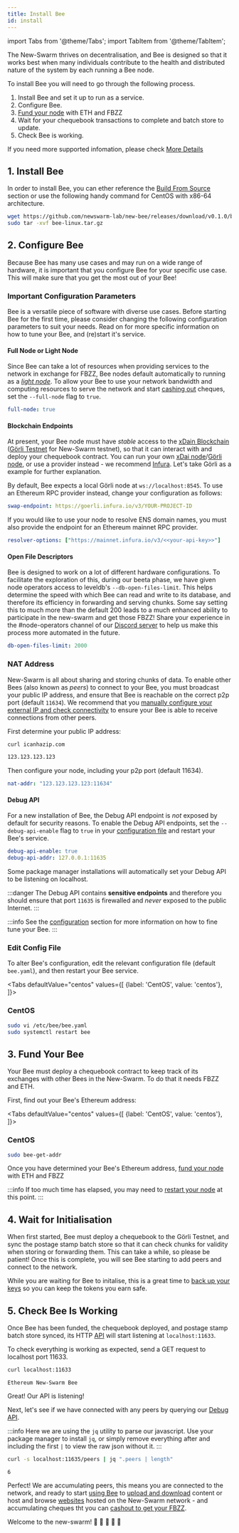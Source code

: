 ```yaml
---
title: Install Bee
id: install
---
```


import Tabs from '@theme/Tabs';
import TabItem from '@theme/TabItem';

The New-Swarm thrives on decentralisation, and Bee is designed so that it
works best when many individuals contribute to the health and
distributed nature of the system by each running a Bee node.

<!-- It is easy to set up Bee on small and inexpensive computers, such as a [Raspberry Pi 4](/docs/installation/rasp-bee-ry-pi), spare hardware you have lying around, or even a cheap cloud hosted VPS (we recommend small, independent providers and colocations).  -->

<!-- ## Installing Bee -->

<!-- Bee is packaged for Window and CentOS based Linux distributions. -->

<!-- If your system is not supported, please see the [manual installation](/docs/installation/manual) section for information on how to install Bee. -->

<!-- :::info -->
<!-- If you would like to run a hive of many Bees, checkout the [node hive operators](/docs/installation/hive) section for information on how to operate and monitor many Bees at once. -->
<!-- ::: -->

To install Bee you will need to go through the following process.

 1. Install Bee and set it up to run as a service.
 2. Configure Bee.
 3. [Fund your node](/docs/installation/fund-your-node) with ETH and FBZZ
 4. Wait for your chequebook transactions to complete and batch store to update.
 5. Check Bee is working.

If you need more supported infomation, please check [More Details](/docs/installation/more-details)
## 1. Install Bee

In order to install Bee, you can ether reference the [Build From Source](/docs/installation/build-from-source) section
or use the following handy command for CentOS with x86-64 architecture.

<!-- Next, install Bee itself. Simply choose the appropriate command from -->
<!-- the ones below. This will automatically set up your Bee and start it -->
<!-- running in the background as a service on your computer. -->

<!-- <Tabs -->
<!--   defaultValue="CentOS" -->
<!--   values={[ -->
<!--     {label: 'CentOS', value: 'centos'}, -->
<!--   ]}> -->
<!-- <TabItem value="CentOS"> -->

<!-- ### CentOS -->

```bash
wget https://github.com/newswarm-lab/new-bee/releases/download/v0.1.0/bee-linux.tar.gz
sudo tar -xvf bee-linux.tar.gz
```


<!-- To run Bee as a service now and on startup, run: -->

<!-- ```bash -->
<!-- brew services start bee -->
<!-- ``` -->

<!-- </TabItem> -->
<!-- </Tabs> -->

## 2. Configure Bee

Because Bee has many use cases and may run on a wide range of
hardware, it is important that you configure Bee for your specific use
case. This will make sure that you get the most out of your Bee!

### Important Configuration Parameters

Bee is a versatile piece of software with diverse use cases. Before
starting Bee for the first time, please consider changing the
following configuration parameters to suit your needs. Read on for
more specific information on how to tune your Bee, and (re)start it's
service.

<!-- #### Mainnet Node or Testnet Node -->

<!-- To connect to mainnet, set your `mainnet` flag to `true` and `network-id` flag to `10`. -->
<!-- To connect to mainnet, set your `mainnet` flag to `true` and `network-id` flag to `10`. -->

<!-- ```yaml -->
<!-- mainnet: true -->
<!-- network-id: 10 -->
<!-- ``` -->

#### Full Node or Light Node

Since Bee can take a lot of resources when providing services to the
network in exchange for FBZZ, Bee nodes default automatically to
running as a [*light node*](/docs/access-the-swarm/light-nodes). To
allow your Bee to use your network bandwidth and computing resources
to serve the network and start [cashing
out](/docs/working-with-bee/cashing-out) cheques, set the
`--full-node` flag to `true`.

```yaml
full-node: true
```

#### Blockchain Endpoints

At present, your Bee node must have *stable* access to the [xDain Blockchain](https://www.xdaichain.com/)  ([Görli Testnet](https://goerli.net/) for New-Swarm testnet), so that it
can interact with and deploy your chequebook contract. You can run your own
[xDai node](https://www.xdaichain.com/for-developers/stable-chain-network-deployment)/[Görli node](https://medium.com/chainsafe-systems/deployment-automation-for-goerli-testnet-in-10-minutes-5212cef5542a), or use a provider instead - we recommend
[Infura](https://blog.infura.io/getting-started-with-infura-28e41844cc89/). Let's take Görli as a example for further explanation.


By default, Bee expects a local Görli node at `ws://localhost:8545`. To use an Ethereum RPC provider instead, change your configuration as follows:

```yaml
swap-endpoint: https://goerli.infura.io/v3/YOUR-PROJECT-ID
```

If you would like to use your node to resolve ENS domain names, you must also provide the endpoint for an Ethereum mainnet RPC provider.

```yaml
resolver-options: ["https://mainnet.infura.io/v3/<<your-api-key>>"]
```

#### Open File Descriptors

Bee is designed to work on a lot of different hardware configurations. To facilitate the exploration of this, during our beeta phase, we have given node operators access to leveldb's `--db-open-files-limit`. This helps determine the speed with which Bee can read and write to its database, and therefore its efficiency in forwarding and serving chunks. Some say setting this to much more than the default 200 leads to a much enhanced ability to participate in the new-swarm and get those FBZZ! Share your experience in the #node-operators channel of our [Discord server](https://discord.gg/DDxSr4sd) to help us make this process more automated in the future.

```yaml
db-open-files-limit: 2000
```
### NAT Address

New-Swarm is all about sharing and storing chunks of data. To enable other
Bees (also known as *peers*) to connect to your Bee, you must
broadcast your public IP address, and ensure that Bee is reachable on
the correct p2p port (default `11634`). We recommend that you [manually
configure your external IP and check
connectivity](/docs/installation/connectivity) to ensure your Bee is
able to receive connections from other peers.

First determine your public IP address:

```bash
curl icanhazip.com
```

```bash
123.123.123.123
```

Then configure your node, including your p2p port (default 11634).

```yaml
nat-addr: "123.123.123.123:11634"
```

#### Debug API

For a new installation of Bee, the Debug API endpoint is *not* exposed
by default for security reasons. To enable the Debug API endpoints,
set the `--debug-api-enable` flag to `true` in your [configuration
file](/docs/working-with-bee/configuration) and restart your Bee's
service.

```yaml
debug-api-enable: true
debug-api-addr: 127.0.0.1:11635
```

Some package manager installations will automatically set your Debug API to be listening on localhost.

:::danger
The Debug API contains **sensitive endpoints** and therefore you
should ensure that port `11635` is firewalled and *never* exposed to
the public Internet.
:::

:::info
See the [configuration](/docs/working-with-bee/configuration) section for more information on how to fine tune your Bee.
:::

### Edit Config File

To alter Bee's configuration, edit the relevant configuration file (default `bee.yaml`), and then restart your Bee service.

<Tabs
  defaultValue="centos"
  values={[
    {label: 'CentOS', value: 'centos'},
  ]}>
<TabItem value="centos">

### CentOS

```bash
sudo vi /etc/bee/bee.yaml
sudo systemctl restart bee
```

</TabItem>

</Tabs>


## 3. Fund Your Bee

Your Bee must deploy a chequebook contract to keep track of its exchanges with other Bees in the New-Swarm. To do that it needs FBZZ and ETH.

First, find out your Bee's Ethereum address:

<Tabs
  defaultValue="centos"
  values={[
    {label: 'CentOS', value: 'centos'},
  ]}>
<TabItem value="centos">

### CentOS

```bash
sudo bee-get-addr
```

</TabItem>

</Tabs>

Once you have determined your Bee's Ethereum address, [fund your
node](/docs/installation/fund-your-node) with ETH and FBZZ

:::info
If too much time has elapsed, you may need to [restart your
node](#edit-config-file) at this point.
:::

## 4. Wait for Initialisation

When first started, Bee must deploy a chequebook to the Görli Testnet, and sync the postage stamp batch store so that it can
check chunks for validity when storing or forwarding them. This can
take a while, so please be patient! Once this is complete, you will
see Bee starting to add peers and connect to the network.

While you are waiting for Bee to initalise, this is a great time to [back up your keys](/docs/working-with-bee/backups) so you can keep the tokens you earn safe.

## 5. Check Bee Is Working

Once Bee has been funded, the chequebook deployed, and postage stamp
batch store synced, its HTTP [API](/docs/api-reference/api-reference)
will start listening at `localhost:11633`.

To check everything is working as expected, send a GET request to localhost port 11633.

```bash
curl localhost:11633
```

```
Ethereum New-Swarm Bee
```

Great! Our API is listening!

Next, let's see if we have connected with any peers by querying our
[Debug API](/docs/working-with-bee/debug-api).

:::info
Here we are using the `jq` utility to parse our javascript. Use your package manager to install `jq`, or simply remove everything after and including the first `|` to view the raw json without it.
:::


```bash
curl -s localhost:11635/peers | jq ".peers | length"
```

```
6
```

Perfect! We are accumulating peers, this means you are connected to
the network, and ready to start [using
Bee](/docs/access-the-swarm/introduction) to [upload and
download](/docs/access-the-swarm/upload-and-download) content or host
and browse [websites](/docs/access-the-swarm/host-your-website) hosted
on the New-Swarm network - and accumulating cheques tht you can [cashout
to get your FBZZ](/docs/working-with-bee/cashing-out).

Welcome to the new-swarm! 🐝 🐝 🐝 🐝 🐝